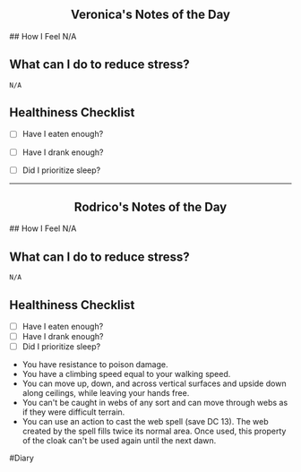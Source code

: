 
<h2 style="text-align:center">Veronica's Notes of the Day</h2>
## How I Feel
	N/A

## What can I do to reduce stress?
	N/A
## Healthiness Checklist
- [ ] Have I eaten enough?
- [ ] Have I drank enough?
- [ ] Did I prioritize sleep?


---

<h2 style="text-align:center">Rodrico's Notes of the Day</h2>
## How I Feel
	N/A

## What can I do to reduce stress?
	N/A
## Healthiness Checklist
- [ ] Have I eaten enough?
- [ ] Have I drank enough?
- [ ] Did I prioritize sleep?

- You have resistance to poison damage.
- You have a climbing speed equal to your walking speed.
- You can move up, down, and across vertical surfaces and upside down along ceilings, while leaving your hands free.
- You can't be caught in webs of any sort and can move through webs as if they were difficult terrain.
- You can use an action to cast the web spell (save DC 13). The web created by the spell fills twice its normal area. Once used, this property of the cloak can't be used again until the next dawn.



#Diary 